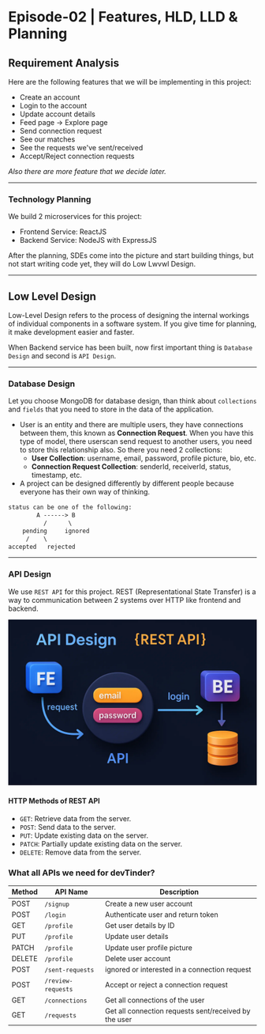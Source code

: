 # Episode-02 | Features, HLD, LLD & Planning

## Requirement Analysis
Here are the following features that we will be implementing in this project:
- Create an account
- Login to the account
- Update account details
- Feed page -> Explore page
- Send connection request
- See our matches
- See the requests we've sent/received
- Accept/Reject connection requests

*Also there are more feature that we decide later.*

---

### Technology Planning
We build 2 microservices for this project:
- Frontend Service: ReactJS
- Backend Service: NodeJS with ExpressJS

After the planning, SDEs come into the picture and start building things, but not start writing code yet, they will do Low Lwvwl Design.

---

## Low Level Design 
Low-Level Design refers to the process of designing the internal workings of individual components in a software system. If you give time for planning, it make development easier and faster.

When Backend service has been built, now first important thing is `Database Design` and second is `API Design`.

---

### Database Design
Let you choose MongoDB for database design, than think about `collections` and `fields` that you need to store in the data of the application.
- User is an entity and there are multiple users, they have connections between them, this known as **Connection Request**. When you have this type of model, there userscan send request to another users, you need to store this relationship also. So there you need 2 collections:
    - **User Collection**: username, email, password, profile picture, bio, etc.
    - **Connection Request Collection**: senderId, receiverId, status, timestamp, etc.
- A project can be designed differently by different people because everyone has their own way of thinking.
```
status can be one of the following:
        A ------> B
          /      \
    pending     ignored
     /    \
accepted   rejected
```

---

### API Design
We use `REST API` for this project. REST (Representational State Transfer) is a way to communication between 2 systems over HTTP like frontend and backend.

<img src="./API.webp" alt="API Design" width="600" />

#### HTTP Methods of REST API
- `GET`: Retrieve data from the server.
- `POST`: Send data to the server.
- `PUT`: Update existing data on the server.
- `PATCH`: Partially update existing data on the server.
- `DELETE`: Remove data from the server.

### What all APIs we need for devTinder?
| **Method** | **API Name** | **Description** |
|------------|--------------|-----------------|
| POST | `/signup` | Create a new user account |
| POST | `/login` | Authenticate user and return token |
| GET | `/profile` | Get user details by ID |
| PUT | `/profile` | Update user details |
| PATCH | `/profile` | Update user profile picture |
| DELETE | `/profile` | Delete user account |
| POST | `/sent-requests` | ignored or interested in a connection request |
| POST | `/review-requests` | Accept or reject a connection request |
| GET | `/connections` | Get all connections of the user |
| GET | `/requests` | Get all connection requests sent/received by the user |